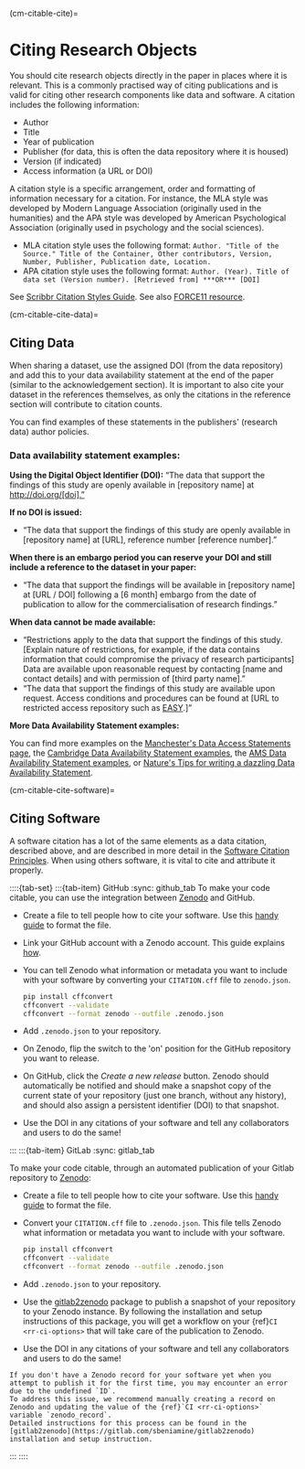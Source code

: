 (cm-citable-cite)=
# Citing Research Objects

You should cite research objects directly in the paper in places where it is relevant.
This is a commonly practised way of citing publications and is valid for citing other research components like data and software.
A citation includes the following information:
- Author
- Title
- Year of publication
- Publisher (for data, this is often the data repository where it is housed)
- Version (if indicated)
- Access information (a URL or DOI)

A citation style is a specific arrangement, order and formatting of information necessary for a citation.
For instance, the MLA style was developed by Modern Language Association (originally used in the humanities) and the APA style was developed by American Psychological Association (originally used in psychology and the social sciences).
- MLA citation style uses the following format:
`Author. "Title of the Source." Title of the Container, Other contributors, Version, Number, Publisher, Publication date, Location.`
- APA citation style uses the following format:
`Author. (Year). Title of data set (Version number). [Retrieved from] ***OR*** [DOI]`

See [Scribbr Citation Styles Guide](https://www.scribbr.com/citing-sources/citation-styles/).
See also [FORCE11 resource](https://www.force11.org/node/4771).

(cm-citable-cite-data)=
## Citing Data
When sharing a dataset, use the assigned DOI (from the data repository) and add this to your data availability statement at the end of the paper (similar to the acknowledgement section). 
It is important to also cite your dataset in the references themselves, as only the citations in the reference section will contribute to citation counts.

You can find examples of these statements in the publishers' (research data) author policies.

### Data availability statement examples:

**Using the Digital Object Identifier (DOI):**
“The data that support the findings of this study are openly available in [repository name] at http://doi.org/[doi].”

**If no DOI is issued:**
- “The data that support the findings of this study are openly available in [repository name] at [URL], reference number [reference number].”

**When there is an embargo period you can reserve your DOI and still include a reference to the dataset in your paper:**
- “The data that support the findings will be available in [repository name] at [URL / DOI] following a [6 month] embargo from the date of publication to allow for the commercialisation of research findings.”

**When data cannot be made available:**
- “Restrictions apply to the data that support the findings of this study.
[Explain nature of restrictions, for example, if the data contains information that could compromise the privacy of research participants] Data are available upon reasonable request by contacting [name and contact details] and with permission of [third party name].”
-  “The data that support the findings of this study are available upon request.
Access conditions and procedures can be found at [URL to restricted access repository such as [EASY](https://easy.dans.knaw.nl/ui/home).]”

**More Data Availability Statement examples:**

You can find more examples on the [Manchester's Data Access Statements page](https://www.library.manchester.ac.uk/using-the-library/staff/research/research-data-management/sharing/data-access-statements/), the [Cambridge Data Availability Statement examples](https://www.cambridge.org/core/services/authors/open-data/data-availability-statements), the [AMS Data Availability Statement examples](https://www.ametsoc.org/index.cfm/ams/publications/author-information/formatting-and-manuscript-components/data-availability-statement-examples/), or [Nature's Tips for writing a dazzling Data Availability Statement](https://researchdata.springernature.com/posts/tips-for-writing-a-dazzling-das-data-availability-statement).

(cm-citable-cite-software)=
## Citing Software

A software citation has a lot of the same elements as a data citation, described above, and are described in more detail in the [Software Citation Principles](https://www.force11.org/software-citation-principles).
When using others software, it is vital to cite and attribute it properly.

::::{tab-set}
:::{tab-item} GitHub
:sync: github_tab
To make your code citable, you can use the integration between [Zenodo](https://zenodo.org/) and GitHub.

- Create a file to tell people how to cite your software. Use this [handy guide](https://citation-file-format.github.io/cff-initializer-javascript/) to format the file.
- Link your GitHub account with a Zenodo account. This guide explains [how](https://guides.github.com/activities/citable-code/).
- You can tell Zenodo what information or metadata you want to include with your software by converting your `CITATION.cff` file to `zenodo.json`.

    ```bash
    pip install cffconvert
    cffconvert --validate
    cffconvert --format zenodo --outfile .zenodo.json
    ```

- Add `.zenodo.json` to your repository.
- On Zenodo, flip the switch to the 'on' position for the GitHub repository you want to release.
- On GitHub, click the *Create a new release* button.
Zenodo should automatically be notified and should make a snapshot copy of the current state of your repository (just one branch, without any history), and should also assign a persistent identifier (DOI) to that snapshot.
- Use the DOI in any citations of your software and tell any collaborators and users to do the same!

:::
:::{tab-item} GitLab
:sync: gitlab_tab



To make your code citable, through an automated publication of your Gitlab repository to [Zenodo](https://zenodo.org/):

- Create a file to tell people how to cite your software. Use this [handy guide](https://citation-file-format.github.io/cff-initializer-javascript/) to format the file.
- Convert your `CITATION.cff` file to `.zenodo.json`.
This file tells Zenodo what information or metadata you want to include with your software.

    ```bash
    pip install cffconvert
    cffconvert --validate
    cffconvert --format zenodo --outfile .zenodo.json 
    ```

- Add `.zenodo.json` to your repository.
- Use the [gitlab2zenodo](https://gitlab.com/sbeniamine/gitlab2zenodo) package to publish a snapshot of your repository to your Zenodo instance.
By following the installation and setup instructions of this package, you will get a workflow on your {ref}`CI <rr-ci-options>` that will take care of the publication to Zenodo.
- Use the DOI in any citations of your software and tell any collaborators and users to do the same!

```{note}
If you don't have a Zenodo record for your software yet when you attempt to publish it for the first time, you may encounter an error due to the undefined `ID`. 
To address this issue, we recommend manually creating a record on Zenodo and updating the value of the {ref}`CI <rr-ci-options>` variable `zenodo_record`. 
Detailed instructions for this process can be found in the [gitlab2zenodo](https://gitlab.com/sbeniamine/gitlab2zenodo) installation and setup instruction.
```

:::
::::
